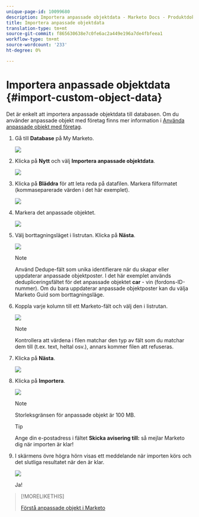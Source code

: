 ```yaml
---
unique-page-id: 10099680
description: Importera anpassade objektdata - Marketo Docs - Produktdokumentation
title: Importera anpassade objektdata
translation-type: tm+mt
source-git-commit: f865630638e7c0fe6ac2a449e196a7de4fbfeea1
workflow-type: tm+mt
source-wordcount: '233'
ht-degree: 0%

---
```



# Importera anpassade objektdata {#import-custom-object-data}

Det är enkelt att importera anpassade objektdata till databasen. Om du använder anpassade objekt med företag finns mer information i [Använda anpassade objekt med företag](/help/marketo/product-docs/administration/marketo-custom-objects/understanding-marketo-custom-objects.md#using-custom-objects-with-companies).

1. Gå till **Database** på My Marketo.

   ![](assets/db-1.png)

1. Klicka på **Nytt** och välj **Importera anpassade objektdata**.

   ![](assets/image2016-4-7-10-6-54.png)

1. Klicka på **Bläddra** för att leta reda på datafilen. Markera filformatet (kommaseparerade värden i det här exemplet).

   ![](assets/image2016-4-13-14-3a21-3a53.png)

1. Markera det anpassade objektet.

   ![](assets/image2016-4-13-14-3a24-3a54.png)

1. Välj borttagningsläget i listrutan. Klicka på **Nästa**.

   ![](assets/image2016-4-13-14-3a28-3a7.png)

   >[!NOTE]
   >
   >Använd Dedupe-fält som unika identifierare när du skapar eller uppdaterar anpassade objektposter. I det här exemplet används dedupliceringsfältet för det anpassade objektet **car** - vin (fordons-ID-nummer). Om du bara uppdaterar anpassade objektposter kan du välja Marketo Guid som borttagningsläge.

1. Koppla varje kolumn till ett Marketo-fält och välj den i listrutan.

   ![](assets/image2016-4-13-14-3a36-3a57.png)

   >[!NOTE]
   >
   >Kontrollera att värdena i filen matchar den typ av fält som du matchar dem till (t.ex. text, heltal osv.), annars kommer filen att refuseras.

1. Klicka på **Nästa**.

   ![](assets/image2016-4-13-14-3a38-3a41.png)

1. Klicka på **Importera**.

   ![](assets/image2016-4-7-13-3a15-3a9.png)

   >[!NOTE]
   >
   >Storleksgränsen för anpassade objekt är 100 MB.

   >[!TIP]
   >
   >Ange din e-postadress i fältet **Skicka avisering till:** så mejlar Marketo dig när importen är klar!

1. I skärmens övre högra hörn visas ett meddelande när importen körs och det slutliga resultatet när den är klar.

   ![](assets/image2016-4-13-14-3a41-3a1.png)

   Ja!

>[!MORELIKETHIS]
>
>[Förstå anpassade objekt i Marketo](/help/marketo/product-docs/administration/marketo-custom-objects/understanding-marketo-custom-objects.md)
